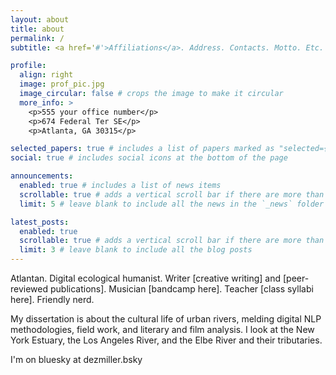 ```yaml
---
layout: about
title: about
permalink: /
subtitle: <a href='#'>Affiliations</a>. Address. Contacts. Motto. Etc.

profile:
  align: right
  image: prof_pic.jpg
  image_circular: false # crops the image to make it circular
  more_info: >
    <p>555 your office number</p>
    <p>674 Federal Ter SE</p>
    <p>Atlanta, GA 30315</p>

selected_papers: true # includes a list of papers marked as "selected={true}"
social: true # includes social icons at the bottom of the page

announcements:
  enabled: true # includes a list of news items
  scrollable: true # adds a vertical scroll bar if there are more than 3 news items
  limit: 5 # leave blank to include all the news in the `_news` folder

latest_posts:
  enabled: true
  scrollable: true # adds a vertical scroll bar if there are more than 3 new posts items
  limit: 3 # leave blank to include all the blog posts
---
```


Atlantan. Digital ecological humanist. Writer [creative writing] and [peer-reviewed publications]. Musician [bandcamp here]. Teacher [class syllabi here]. Friendly nerd.

My dissertation is about the cultural life of urban rivers, melding digital NLP methodologies, field work, and literary and film analysis. I look at the New York Estuary, the Los Angeles River, and the Elbe River and their tributaries.

I'm on bluesky at dezmiller.bsky
